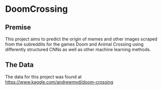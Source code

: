 # DoomCrossing

## Premise

This project aims to predict the origin of memes and other images scraped from the subreddits for the games Doom and Animal Crossing using differently structured CNNs as well as other machine learning methods.

## The Data

The data for this project was found at https://www.kaggle.com/andrewmvd/doom-crossing
